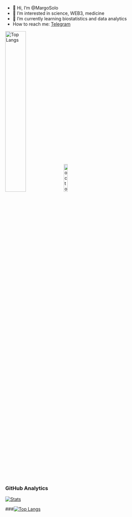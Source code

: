 - 👋 Hi, I’m @MargoSolo
- 👀 I’m interested in science, WEB3, medicine
- 🌱 I’m currently learning biostatistics and data analytics
-  How to reach me: [Telegram](https://t.me/marga21school)
<!---
MargoSolo/MargoSolo is a ✨ special ✨ repository because its `README.md` (this file) appears on your GitHub profile.
You can click the Preview link to take a look at your changes.
--->
<p align="left">
  <img alt="Top Langs" width=36% src="https://github-readme-stats.vercel.app/api/top-langs/?username=MargoSolo&layout=compact" />
  <img alt="octocat" width=15% src="https://user-images.githubusercontent.com/5713670/87202985-820dcb80-c2b6-11ea-9f56-7ec461c497c3.gif"/>
  
</p>

 
### GitHub Analytics

[![Stats](https://github-readme-stats.vercel.app/api/?username=MargoSolo&show_icons=true&theme=react&include_all_commits=true&count_private=true&hide_border=true)](https://github.com/anuraghazra/github-readme-stats)


###[![Top Langs](https://github-readme-stats.vercel.app/api/top-langs/?username=MargoSolo&langs_count=8)](https://github.com/anuraghazra/github-readme-stats)
